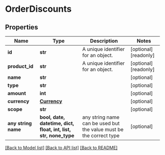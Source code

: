 # OrderDiscounts


## Properties
Name | Type | Description | Notes
------------ | ------------- | ------------- | -------------
**id** | **str** | A unique identifier for an object. | [optional] [readonly] 
**product_id** | **str** | A unique identifier for an object. | [optional] [readonly] 
**name** | **str** |  | [optional] 
**type** | **str** |  | [optional] 
**amount** | **int** |  | [optional] 
**currency** | [**Currency**](Currency.md) |  | [optional] 
**scope** | **str** |  | [optional] 
**any string name** | **bool, date, datetime, dict, float, int, list, str, none_type** | any string name can be used but the value must be the correct type | [optional]

[[Back to Model list]](../../README.md#documentation-for-models) [[Back to API list]](../../README.md#documentation-for-api-endpoints) [[Back to README]](../../README.md)


